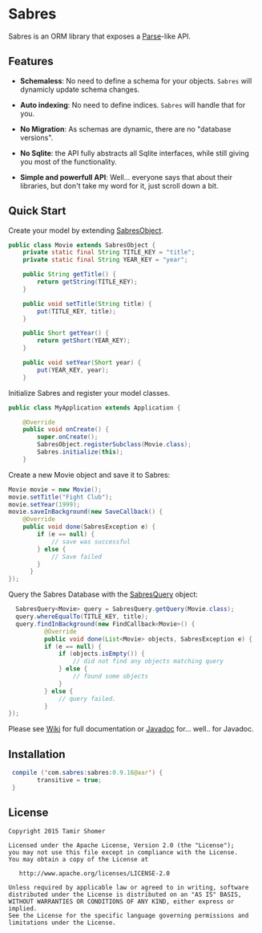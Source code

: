 # Sabres

Sabres is an ORM library that exposes a [Parse]-like API.

## Features

+ **Schemaless**: No need to define a schema for your objects. `Sabres` will dynamicly update schema changes.   

+ **Auto indexing**: No need to define indices. `Sabres` will handle that for you.

+ **No Migration**: As schemas are dynamic, there are no "database versions".

+ **No Sqlite**: the API fully abstracts all Sqlite interfaces, while still giving you most of the functionality.

+ **Simple and powerfull API**: Well... everyone says that about their libraries, but don't take my word for it, just scroll down a bit.

## Quick Start

Create your model by extending [SabresObject].

```java
public class Movie extends SabresObject {
    private static final String TITLE_KEY = "title";
    private static final String YEAR_KEY = "year";

    public String getTitle() {
        return getString(TITLE_KEY);
    }

    public void setTitle(String title) {
        put(TITLE_KEY, title);
    }

    public Short getYear() {
        return getShort(YEAR_KEY);
    }

    public void setYear(Short year) {
        put(YEAR_KEY, year);
    }
```

Initialize Sabres and register your model classes. 

```java
public class MyApplication extends Application {

    @Override
    public void onCreate() {
        super.onCreate();
        SabresObject.registerSubclass(Movie.class);
        Sabres.initialize(this);
    }
```

Create a new Movie object and save it to Sabres:

```java
Movie movie = new Movie();
movie.setTitle("Fight Club");
movie.setYear(1999);
movie.saveInBackground(new SaveCallback() {
    @Override
    public void done(SabresException e) {
        if (e == null) {
            // save was successful
        } else {
            // Save failed 
        }
      }
});
```

Query the Sabres Database with the [SabresQuery] object:

```java
  SabresQuery<Movie> query = SabresQuery.getQuery(Movie.class);
  query.whereEqualTo(TITLE_KEY, title);
  query.findInBackground(new FindCallback<Movie>() {
          @Override
          public void done(List<Movie> objects, SabresException e) {
          if (e == null) {
              if (objects.isEmpty()) {
                  // did not find any objects matching query
              } else {
                  // found some objects
              }
          } else {
              // query failed.
          }
});
```

Please see [Wiki] for full documentation or [Javadoc] for... well.. for Javadoc.

## Installation

```java
 compile ('com.sabres:sabres:0.9.16@aar') {
        transitive = true;
 }
```

## License

    Copyright 2015 Tamir Shomer

    Licensed under the Apache License, Version 2.0 (the "License");
    you may not use this file except in compliance with the License.
    You may obtain a copy of the License at

       http://www.apache.org/licenses/LICENSE-2.0

    Unless required by applicable law or agreed to in writing, software
    distributed under the License is distributed on an "AS IS" BASIS,
    WITHOUT WARRANTIES OR CONDITIONS OF ANY KIND, either express or implied.
    See the License for the specific language governing permissions and
    limitations under the License.

[Javadoc]: http://tamir7.github.io/Sabres/
[Wiki]: https://github.com/tamir7/Sabres/wiki
[Parse]: http://www.parse.com
[SabresObject]: https://github.com/tamir7/Sabres/blob/master/sabres/src/main/java/com/sabres/SabresObject.java
[SabresQuery]: https://github.com/tamir7/Sabres/blob/master/sabres/src/main/java/com/sabres/SabresQuery.java
